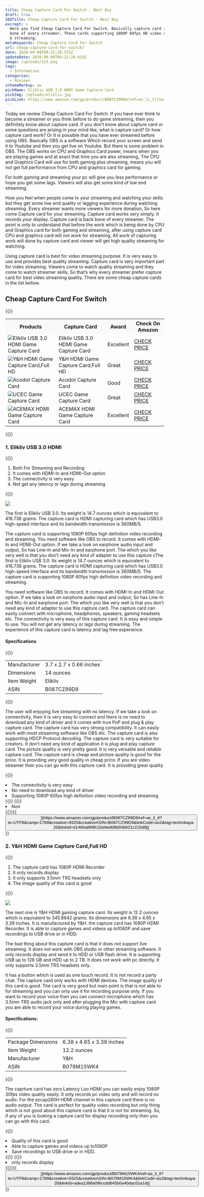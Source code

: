 ```yaml
---
title: Cheap Capture Card For Switch - Best Buy
draft: true
SEOTitle: Cheap Capture Card For Switch - Best Buy
excrept: >
  Here you find Cheap Capture Card For Switch. Basically capture card is back
  bone of every streamer. These cards supporting 1080P 60fps HD video recording
  & streaming.
metaKeywords: Cheap Capture Card For Switch
url: cheap-capture-card-for-switch/
date: 2020-09-09T09:22:29.572Z
updateDate: 2020-09-09T09:22:29.615Z
image: /uploads/123.png
tags:
  - Information
categories:
  - Reviews
schemaMarkup: ww
pickName: Elikliv USB 3.0 HDMI Game Capture Card
pickImg: /uploads/elikliv.jpg
pickLink: https://www.amazon.com/gp/product/B087CZ99D9/ref=as_li_tl?ie=UTF8&camp=1789&creative=9325&creativeASIN=B087CZ99D9&linkCode=as2&tag=technikaya-20&linkId=30d6d41f0022ae886a5593517ff52ea6
---
```

Today we review Cheap Capture Card For Switch. If you have ever think to become a streamer or you think before to do game streaming, then you definitely know about capture card. If you don’t know about capture card or some questions are arising in your mind like, what is capture card? Or how capture card work? Or It is possible that you have ever streamed before using OBS. Basically OBS is a software Which record your screen and send it to Youtube and then you get live on Youtube. But there is some problem in OBS. The OBS works on CPU and Graphics Card power, means when you are playing games and at exact that time you are also streaming, The CPU and Graphics Card will use for both gaming plus streaming, means you will not get full performance from CPU and graphics card for gaming.

For both gaming and streaming your pc will give you less performance or hope you get some lags. Viewers will also get some kind of low end streaming. 

How you feel when people come to your streaming and watching your skills but they get some low end quality or lagging experience during watching streaming. Every streamer wants more viewers for more donation, So here come Capture card for your streaming.
Capture card works very simply. It records your display. Capture card is back bone of every streamer. The point is only to understand that before the work which is being done by CPU and Graphics card for both gaming and streaming, after using capture card CPU and graphics card will not work for streaming, All work of capturing work will done by capture card and viewer will get high quality  streaming for watching.

Using capture card is best for video streaming purpose. It is very easy to use and provides best quality streaming. Capture card is very important part for video streaming. Viewers come to watch quality streaming and they come to watch streamer skills, So that’s why every streamer prefer capture card for best video streaming quality. There are some cheap capture cards in the list bellow.

## Cheap Capture Card For Switch

{{<html-code tag="div">}}

<table class="no-mobile product-table" width="100%">
<tbody>
<tr class="thead" style="background-color:#f9f9f9!important">
<th><strong>Products</strong></th>
<th><strong>Capture Card</strong></th>
<th><strong>Award</strong></th>
<th><strong>Check On Amazon</strong></th>
</tr>
<tr>
<td class="tdimg"><img src="/uploads/elikliv-black.jpg" alt="Elikliv USB 3.0 HDMI Game Capture Card" title="Elikliv USB 3.0 HDMI Game Capture Card"></td>
<td>Elikliv USB 3.0 HDMI Game Capture Card</td>
<td>Excellent</td>
<td><a class="table-button" href="https://www.amazon.com/gp/product/B087CZ99D9/ref=as_li_tl?ie=UTF8&camp=1789&creative=9325&creativeASIN=B087CZ99D9&linkCode=as2&tag=technikaya-20&linkId=d1460a869fc32e6ed08b93b621c215d8" target="_blank" rel="nofollow noopener noreferrer">CHECK PRICE</a></td>
</tr>
<tr>
<td class="tdimg"><img src="/uploads/y-h.jpg" alt="Y&H HDMI Game Capture Card,Full HD" title="Y&H HDMI Game Capture Card,Full HD"></td>
<td>Y&H HDMI Game Capture Card,Full HD</td>
<td>Great</td>
<td><a class="table-button" href="https://www.amazon.com/gp/product/B078M15WK4/ref=as_li_tl?ie=UTF8&camp=1789&creative=9325&creativeASIN=B078M15WK4&linkCode=as2&tag=technikaya-20&linkId=adea1386a5f6ccdd645b0a40dac01a1d" target="_blank" rel="nofollow noopener noreferrer">CHECK PRICE</a></td>
</tr>
<tr>
<td class="tdimg"><img src="/uploads/acodot-capture-card.jpg" alt="Acodot Capture Card" title="Acodot Capture Card"></td>
<td>Acodot Capture Card</td>
<td>Good</td>
<td><a class="table-button" href="https://www.amazon.com/gp/product/B08DXJ2WWZ/ref=as_li_tl?ie=UTF8&camp=1789&creative=9325&creativeASIN=B08DXJ2WWZ&linkCode=as2&tag=technikaya-20&linkId=9d971958ffa9a2212d638b30115914df" target="_blank" rel="nofollow noopener noreferrer">CHECK PRICE</a></td>
</tr>
<tr>
<td class="tdimg"><img src="/uploads/81fr-50blrl._ac_uy218_.jpg" alt="UCEC Game Capture Card" title="UCEC Game Capture Card"></td>
<td>UCEC Game Capture Card</td>
<td>Great</td>
<td><a class="table-button" href="https://www.amazon.com/gp/product/B088FBN3JW/ref=as_li_tl?ie=UTF8&camp=1789&creative=9325&creativeASIN=B088FBN3JW&linkCode=as2&tag=technikaya-20&linkId=8c5239e587bd948b0d89ea29e94f7fce" target="_blank" rel="nofollow noopener noreferrer">CHECK PRICE</a></td>
</tr>
<tr>
<td class="tdimg"><img src="/uploads/acemax-hdmi.jpg" alt="ACEMAX HDMI Game Capture Card" title="ACEMAX HDMI Game Capture Card"></td>
<td>ACEMAX HDMI Game Capture Card</td>
<td>Excellent</td>
<td><a class="table-button" href="https://www.amazon.com/gp/product/B07JYV9QZY/ref=as_li_tl?ie=UTF8&camp=1789&creative=9325&creativeASIN=B07JYV9QZY&linkCode=as2&tag=technikaya-20&linkId=3afbc5bea8c6bf858154c5ce899f44ac" target="_blank" rel="nofollow noopener noreferrer">CHECK PRICE</a></td>
</tr>
</tbody>
</table>
{{</html-code>}}

### 1. Elikliv USB 3.0 HDMI

{{<singlep pimg="/uploads/elikliv-black.jpg" pname="Elikliv USB 3.0 HDMI " plink="https://www.amazon.com/gp/product/B087CZ99D9/ref=as_li_tl?ie=UTF8&camp=1789&creative=9325&creativeASIN=B087CZ99D9&linkCode=as2&tag=technikaya-20&linkId=d1460a869fc32e6ed08b93b621c215d8">}}

1. Both For Streaming and Recording
2. It comes with HDMI-In and HDMI-Out option
3. The connectivity is very easy 
4. Not get any latency or lags during streaming

{{</singlep>}}

[![](/uploads/elikliv.jpg)](https://www.amazon.com/gp/product/B087CZ99D9/ref=as_li_tl?ie=UTF8&camp=1789&creative=9325&creativeASIN=B087CZ99D9&linkCode=as2&tag=technikaya-20&linkId=d1460a869fc32e6ed08b93b621c215d8)

The first is Elikliv USB 3.0.  Its weight is 14.7 ounces which is equivalent to 416.738 grams. The capture card is HDMI capturing card which has USB3.0 high-speed interface and its bandwidth transmission is 360MB/S. 

The capture card is supporting 1080P 60fps high definition video recording and  streaming. You need software like OBS to record. It comes with HDMI-In and HDMI-Out option. If we take a look on earphone audio input and output, So has Line-In and Mic-In and earphone port. The which you like very well is that you don’t need any kind of adapter to use this capture cThe first is Elikliv USB 3.0.  Its weight is 14.7 ounces which is equivalent to 416.738 grams. The capture card is HDMI capturing card which has USB3.0 high-speed interface and its bandwidth transmission is 360MB/S. The capture card is supporting 1080P 60fps high definition video recording and  streaming. 

You need software like OBS to record. It comes with HDMI-In and HDMI-Out option. If we take a look on earphone audio input and output, So has Line-In and Mic-In and earphone port. The which you like very well is that you don’t need any kind of adapter to use this capture card. The capture card can easily connect with microphone, headphones, speakers, gaming headsets etc. The connectivity is very easy of this capture card. It is easy and simple to use. You will not get any latency or lags during streaming. The experience of this capture card is latency and lag free experience. 

#### Specifications

{{<html-code tag="div">}}

<table>
<tbody><tr>
<td>Manufacturer</td>
<td>3.7 x 2.7 x 0.66 inches</td>
</tr>
<tr>
<td>Dimensions	</td>
<td>14 ounces</td>
</tr>
<tr>
<td>Item Weight</td>
<td>Elikliv</td>
</tr>
<tr>
<td>ASIN</td>
<td>B087CZ99D9</td>
</tr>
</tbody>
</table>
{{</html-code>}}

The user will enjoying live streaming with no latency. If we take a look on connectivity, then it is very easy to connect and there is no need to download any kind of driver and it comes with true PnP and plug & play capture card. The capture card has very strong compatibility. It can easily work with most streaming software like OBS etc.  The capture card is also supporting HDCP Protocol decoding. The capture card is very suitable for creators. It don’t need any kind of application it is plug and play capture card. The picture quality is very pretty good. It is very versatile and reliable capture card. The capture card is cheap and picture quality is good for the price. It is providing very good quality in cheap price.  If you are video streamer then you can go with this capture card. It is providing great quality

{{<pros>}}

<li>The connectivity is very easy</li>
<li>No need to download any kind of driver</li>
<li>Supporting 1080P 60fps high definition video recording and  streaming</li>
{{</pros>}}
{{<cons>}}
<li>Non</li>
{{</cons>}}{{<button>}}https://www.amazon.com/gp/product/B087CZ99D9/ref=as_li_tl?ie=UTF8&camp=1789&creative=9325&creativeASIN=B087CZ99D9&linkCode=as2&tag=technikaya-20&linkId=d1460a869fc32e6ed08b93b621c215d8{{</button>}}

### 2. Y&H HDMI Game Capture Card,Full HD

{{<singlep pimg="/uploads/y-h.jpg" pname="Y&H HDMI Game Capture Card" plink="https://www.amazon.com/gp/product/B078M15WK4/ref=as_li_tl?ie=UTF8&camp=1789&creative=9325&creativeASIN=B078M15WK4&linkCode=as2&tag=technikaya-20&linkId=adea1386a5f6ccdd645b0a40dac01a1d">}}

1. The capture card has 1080P HDMI Recorder
2. It only records display 
3. It only supports 3.5mm TRS headsets only
4. The image quality of this card is good

{{</singlep>}}

[![](/uploads/y-and-h.jpeg)](https://www.amazon.com/gp/product/B078M15WK4/ref=as_li_tl?ie=UTF8&camp=1789&creative=9325&creativeASIN=B078M15WK4&linkCode=as2&tag=technikaya-20&linkId=adea1386a5f6ccdd645b0a40dac01a1d)

The next one is Y&H HDMI gaming capture card. Its weight is 12.2 ounces which is equivalent to 345.8642 grams. Its dimensions are 6.38 x 4.65 x 3.39 inches. It is manufactured by Y&H. the capture card has 1080P HDMI Recorder. It is able to capture games and videos up to1080P and save recordings to USB drive or in HDD. 

The bad thing about this capture card is that it does not support live streaming. It does not work with OBS studio or other streaming software. It only records display and send it to HDD or USB flash drive. It is supporting USB up to 128 GB and HDD up to 2 TB. It does not work with pc directly. It only supports 3.5mm TRS headsets only. 

It has a button which is used as one touch record. It is not record a party chat. The capture card only works with HDMI devices. The image quality of this card is good. The card is very good but main point is that is not able to for streaming and you can only use it for recording purpose only. If you want to record your voice then you can connect microphone which has  3.5mm TRS audio jack only and after plugging the Mic with capture card you are able  to  record your voice during playing games. 

#### Specifications:

{{<html-code tag="div">}}

<table>
<tbody><tr>
<td>Package Dimensions	</td>
<td>6.38 x 4.65 x 3.39 inches</td>
</tr>
<tr>
<td>Item Weight	       </td>
<td> 12.2 ounces</td>
</tr>
<tr>
<td>Manufacturer	        </td>
<td>Y&H</td>
</tr>
<tr>
<td>ASIN	                </td>
<td>B078M15WK4</td>
</tr>
</tbody>
</table>
{{</html-code>}}

The caprture card has zero Latency Loo HDMI you can easily enjoy 1080P 30fps video quality easily. It only records pc video only and will record no audio. For the ezcap280H HDMI channel in this capture card there is no audio output. The card is perfect for quality video recording but only thing which is not good about this capture card is  that it is not for streaming. So, if any of you is looking a capture card for display recording only then you can go with this card.

{{<pros>}}

<li>Quality of this card is good</li>
<li>Able to capture games and videos up to1080P</li>
<li>Save recordings to USB drive or in HDD.</li>
{{</pros>}}
{{<cons>}}
<li> only records display</li>
{{</cons>}}{{<button>}}https://www.amazon.com/gp/product/B078M15WK4/ref=as_li_tl?ie=UTF8&camp=1789&creative=9325&creativeASIN=B078M15WK4&linkCode=as2&tag=technikaya-20&linkId=adea1386a5f6ccdd645b0a40dac01a1d{{</button>}}